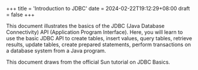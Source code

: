 +++
title = 'Introduction to JDBC'
date = 2024-02-22T19:12:29+08:00
draft = false
+++

This document illustrates the basics of the JDBC (Java Database Connectivity) API (Application Program Interface). Here, you will learn to use the basic JDBC API to create tables, insert values, query tables, retrieve results, update tables, create prepared statements, perform transactions on a database system from a Java program.

This document draws from the official Sun tutorial on JDBC Basics.
